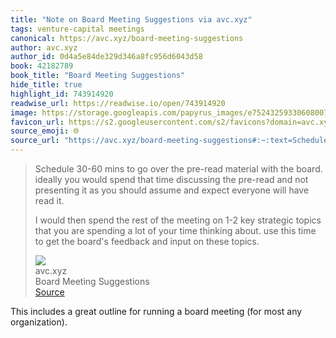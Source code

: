 ```yaml
---
title: "Note on Board Meeting Suggestions via avc.xyz"
tags: venture-capital meetings
canonical: https://avc.xyz/board-meeting-suggestions
author: avc.xyz
author_id: 0d4a5e84de329d346a8fc956d6043d58
book: 42182789
book_title: "Board Meeting Suggestions"
hide_title: true
highlight_id: 743914920
readwise_url: https://readwise.io/open/743914920
image: https://storage.googleapis.com/papyrus_images/e7524325933060800724a1ec84d9b1ed.jpg
favicon_url: https://s2.googleusercontent.com/s2/favicons?domain=avc.xyz
source_emoji: 🌐
source_url: "https://avc.xyz/board-meeting-suggestions#:~:text=Schedule%2030-60%20mins,on%20these%20topics."
---
```


> Schedule 30-60 mins to go over the pre-read material with the board. ideally you would spend that time discussing the pre-read and not presenting it as you should assume and expect everyone will have read it.
> 
> I would then spend the rest of the meeting on 1-2 key strategic topics that you are spending a lot of your time thinking about. use this time to get the board's feedback and input on these topics.
> <div class="quoteback-footer"><div class="quoteback-avatar"><img class="mini-favicon" src="https://s2.googleusercontent.com/s2/favicons?domain=avc.xyz"></div><div class="quoteback-metadata"><div class="metadata-inner"><span style="display:none">FROM:</span><div aria-label="avc.xyz" class="quoteback-author"> avc.xyz</div><div aria-label="Board Meeting Suggestions" class="quoteback-title"> Board Meeting Suggestions</div></div></div><div class="quoteback-backlink"><a target="_blank" aria-label="go to the full text of this quotation" rel="noopener" href="https://avc.xyz/board-meeting-suggestions#:~:text=Schedule%2030-60%20mins,on%20these%20topics." class="quoteback-arrow"> Source</a></div></div>

This includes a great outline for running a board meeting (for most any organization).